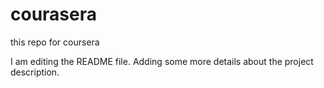 # courasera
this repo for coursera

I am editing the README file. Adding some more details about the project description.
